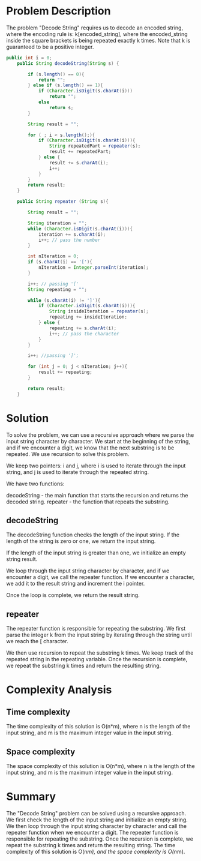 
# Problem Description
The problem "Decode String" requires us to decode an encoded string, where the encoding rule is:
k[encoded_string], where the encoded_string inside the square brackets is being repeated exactly k times. Note that k is guaranteed to be a positive integer.

```java
public int i = 0;
    public String decodeString(String s) {

        if (s.length() == 0){
            return "";
        } else if (s.length() == 1){
            if (Character.isDigit(s.charAt(i)))
                return "";
            else
                return s;
        }

        String result = "";

        for ( ; i < s.length();){
            if (Character.isDigit(s.charAt(i))){
                String repeatedPart = repeater(s);
                result += repeatedPart;
            } else {
                result += s.charAt(i);
                i++;
            }
        }
        return result;
    }

    public String repeater (String s){

        String result = "";

        String iteration = "";
        while (Character.isDigit(s.charAt(i))){
            iteration += s.charAt(i);
            i++; // pass the number
        }

        int nIteration = 0;
        if (s.charAt(i) == '['){
            nIteration = Integer.parseInt(iteration);
        }

        i++; // passing '['
        String repeating = "";

        while (s.charAt(i) != ']'){
            if (Character.isDigit(s.charAt(i))){
                String insideIteration = repeater(s);
                repeating += insideIteration;
            } else {
                repeating += s.charAt(i);
                i++; // pass the character
            }
        }

        i++; //passing ']';

        for (int j = 0; j < nIteration; j++){
            result += repeating;
        }

        return result;
    }
```


# Solution
To solve the problem, we can use a recursive approach where we parse the input string character by character. We start at the beginning of the string, and if we encounter a digit, we know that the next substring is to be repeated. We use recursion to solve this problem.

We keep two pointers: i and j, where i is used to iterate through the input string, and j is used to iterate through the repeated string.

We have two functions:

decodeString - the main function that starts the recursion and returns the decoded string.
repeater - the function that repeats the substring.

## decodeString
The decodeString function checks the length of the input string. If the length of the string is zero or one, we return the input string.

If the length of the input string is greater than one, we initialize an empty string result.

We loop through the input string character by character, and if we encounter a digit, we call the repeater function. If we encounter a character, we add it to the result string and increment the i pointer.

Once the loop is complete, we return the result string.

## repeater
The repeater function is responsible for repeating the substring. We first parse the integer k from the input string by iterating through the string until we reach the [ character.

We then use recursion to repeat the substring k times. We keep track of the repeated string in the repeating variable. Once the recursion is complete, we repeat the substring k times and return the resulting string.

# Complexity Analysis

## Time complexity
The time complexity of this solution is O(n*m), where n is the length of the input string, and m is the maximum integer value in the input string.

## Space complexity
The space complexity of this solution is O(n*m), where n is the length of the input string, and m is the maximum integer value in the input string.

# Summary
The "Decode String" problem can be solved using a recursive approach. We first check the length of the input string and initialize an empty string. We then loop through the input string character by character and call the repeater function when we encounter a digit. The repeater function is responsible for repeating the substring. Once the recursion is complete, we repeat the substring k times and return the resulting string. The time complexity of this solution is O(n*m), and the space complexity is O(n*m).
